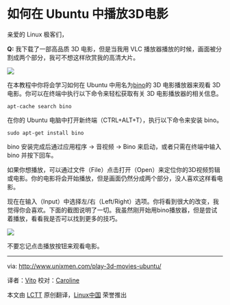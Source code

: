 如何在 Ubuntu 中播放3D电影
================================================================================
亲爱的 Linux 极客们，

**Q:** 我下载了一部高品质 3D 电影，但是当我用 VLC 播放器播放的时候，画面被分割成两个部分，我可不想这样欣赏我的高清大片。

![](http://www.unixmen.com/wp-content/uploads/2014/03/s2.png)

在本教程中你将会学习如何在 Ubuntu 中用名为[bino][1]的 3D 电影播放器来观看 3D 电影。你可以在终端中执行以下命令来轻松获取有关 3D 电影播放器的相关信息。

    apt-cache search bino

在你的 Ubuntu 电脑中打开新终端（CTRL+ALT+T），执行以下命令来安装 bino。

    sudo apt-get install bino

bino 安装完成后通过应用程序 → 音视频 → Bino 来启动，或者只需在终端中输入 bino 并按下回车。

如果你想播放，可以通过文件（File）点击打开（Open）来定位你的3D视频剪辑或电影。你的电影将会开始播放，但是画面仍然分成两个部分，没人喜欢这样看电影。

现在在输入（Input）中选择左/右（Left/Right）选项。你将看到很大的改变，我觉得你会喜欢。下面的截图说明了一切。我虽然刚开始用bino播放器，但是尝试着播放，看看我是否可以找到更多的技巧。

![](http://www.unixmen.com/wp-content/uploads/2014/03/s1.png)

不要忘记点击播放按钮来观看电影。

--------------------------------------------------------------------------------

via: http://www.unixmen.com/play-3d-movies-ubuntu/ 

译者：[Vito](https://github.com/vito-L) 校对：[Caroline](https://github.com/carolinewuyan)

本文由 [LCTT](https://github.com/LCTT/TranslateProject) 原创翻译，[Linux中国](http://linux.cn/) 荣誉推出

[1]:http://bino3d.org/
